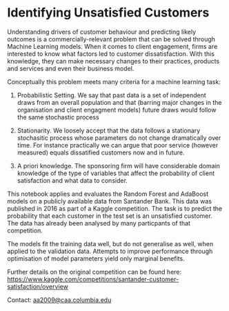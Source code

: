 # Identifying Unsatisfied Customers

Understanding drivers of customer behaviour and predicting likely outcomes is a commercially-relevant problem that can be solved through Machine Learning models. When it comes to client engagement, firms are interested to know what factors led to customer dissatisfaction. With this knowledge, they can make necessary changes to their practices, products and services and even their business model.

Conceptually this problem meets many criteria for a machine learning task:

1. Probabilistic Setting. We say that past data is a set of independent draws from an overall population and that (barring major changes in the organisation and client engagment models) future draws would follow the same stochastic process

2. Stationarity. We loosely accept that the data follows a stationary stochasitic process whose parameters do not change dramatically over time. For instance practically we can argue that poor service (however measured) equals dissatified customers now and in future.

3. A priori knowledge. The sponsoring firm will have considerable domain knowledge of the type of variables that affect the probability of client satisfaction and what data to consider.

This notebook applies and evaluates the Random Forest and AdaBoost models on a publicly available data from Santander Bank. This data was published in 2016 as part of a Kaggle competition. The task is to predict the probability that each customer in the test set is an unsatisfied customer. The data has already been analysed by many particpants of that competition.

The models fit the training data well, but do not generalise as well, when applied to the validation data. Attempts to improve performance through optimisation of model parameters yield only marginal benefits.

Further details on the original competition can be found here: https://www.kaggle.com/competitions/santander-customer-satisfaction/overview

Contact: aa2009@caa.columbia.edu
